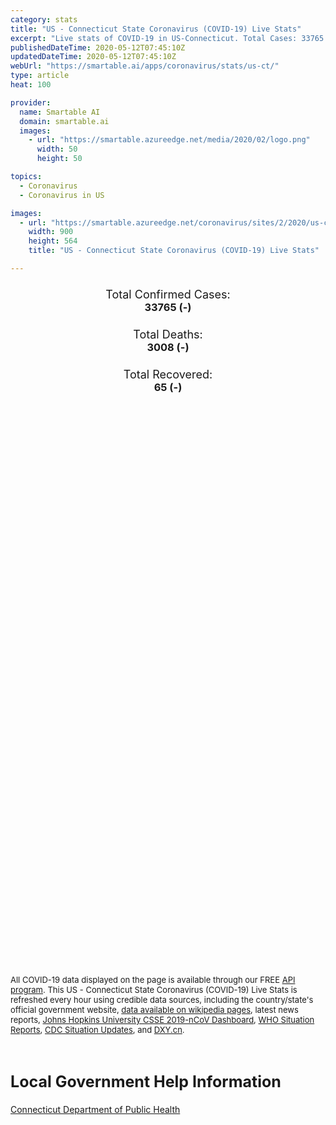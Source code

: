 ```yaml
---
category: stats
title: "US - Connecticut State Coronavirus (COVID-19) Live Stats"
excerpt: "Live stats of COVID-19 in US-Connecticut. Total Cases: 33765 (-), Deaths: 3008 (-), Recoveries: 65(-)."
publishedDateTime: 2020-05-12T07:45:10Z
updatedDateTime: 2020-05-12T07:45:10Z
webUrl: "https://smartable.ai/apps/coronavirus/stats/us-ct/"
type: article
heat: 100

provider:
  name: Smartable AI
  domain: smartable.ai
  images:
    - url: "https://smartable.azureedge.net/media/2020/02/logo.png"
      width: 50
      height: 50

topics:
  - Coronavirus
  - Coronavirus in US

images:
  - url: "https://smartable.azureedge.net/coronavirus/sites/2/2020/us-ct.jpg"
    width: 900
    height: 564
    title: "US - Connecticut State Coronavirus (COVID-19) Live Stats"

---
```

<div class="total-stats" style="text-align: center;">
    <h3>
	    <div style="font-size: 18px; font-weight: 400;">Total Confirmed Cases:</div>
	    33765 (-)
    </h3>
    <h3>
	    <div style="font-size: 18px; font-weight: 400;">Total Deaths:</div>
	    3008 (-)
    </h3>
    <h3>
	    <div style="font-size: 18px; font-weight: 400;">Total Recovered:</div>
	    65 (-)
    </h3>
</div>

<script type="text/javascript" src="https://www.gstatic.com/charts/loader.js"></script>

<div id="time_series_chart" style="width: 100%; height: 400px;"></div>
<script type="text/javascript">
  google.charts.load('current', {'packages':['corechart']});
  google.charts.setOnLoadCallback(drawChart);
  function drawChart() {
    var data = google.visualization.arrayToDataTable([
      ['Date', 'Total Cases', 'Total Deaths', 'Total Recovered'],
      ['1/22/2020', 0, 0, 0],['1/23/2020', 0, 0, 0],['1/24/2020', 0, 0, 0],['1/25/2020', 0, 0, 0],['1/26/2020', 0, 0, 0],['1/27/2020', 0, 0, 0],['1/28/2020', 0, 0, 0],['1/29/2020', 0, 0, 0],['1/30/2020', 0, 0, 0],['1/31/2020', 0, 0, 0],['2/1/2020', 0, 0, 0],['2/2/2020', 0, 0, 0],['2/3/2020', 0, 0, 0],['2/4/2020', 0, 0, 0],['2/5/2020', 0, 0, 0],['2/6/2020', 0, 0, 0],['2/7/2020', 0, 0, 0],['2/8/2020', 0, 0, 0],['2/9/2020', 0, 0, 0],['2/10/2020', 0, 0, 0],['2/11/2020', 0, 0, 0],['2/12/2020', 0, 0, 0],['2/13/2020', 0, 0, 0],['2/14/2020', 0, 0, 0],['2/15/2020', 0, 0, 0],['2/16/2020', 0, 0, 0],['2/17/2020', 0, 0, 0],['2/18/2020', 0, 0, 0],['2/19/2020', 0, 0, 0],['2/20/2020', 0, 0, 0],['2/21/2020', 0, 0, 0],['2/22/2020', 0, 0, 0],['2/23/2020', 0, 0, 0],['2/24/2020', 0, 0, 0],['2/25/2020', 0, 0, 0],['2/26/2020', 0, 0, 0],['2/27/2020', 0, 0, 0],['2/28/2020', 0, 0, 0],['2/29/2020', 0, 0, 0],['3/1/2020', 0, 0, 0],['3/2/2020', 0, 0, 0],['3/3/2020', 0, 0, 0],['3/4/2020', 0, 0, 0],['3/5/2020', 0, 0, 0],['3/6/2020', 0, 0, 0],['3/7/2020', 0, 0, 0],['3/8/2020', 0, 0, 0],['3/9/2020', 0, 0, 0],['3/10/2020', 1, 0, 0],['3/11/2020', 4, 0, 0],['3/12/2020', 6, 0, 0],['3/13/2020', 13, 0, 0],['3/14/2020', 24, 0, 0],['3/15/2020', 27, 0, 0],['3/16/2020', 42, 0, 0],['3/17/2020', 69, 0, 0],['3/18/2020', 98, 1, 0],['3/19/2020', 162, 3, 0],['3/20/2020', 195, 4, 0],['3/21/2020', 224, 5, 0],['3/22/2020', 328, 8, 0],['3/23/2020', 416, 10, 0],['3/24/2020', 619, 12, 0],['3/25/2020', 876, 19, 0],['3/26/2020', 1013, 21, 0],['3/27/2020', 1292, 27, 0],['3/28/2020', 1525, 33, 0],['3/29/2020', 1994, 34, 0],['3/30/2020', 2572, 36, 0],['3/31/2020', 3129, 69, 0],['4/1/2020', 3558, 85, 0],['4/2/2020', 3825, 112, 0],['4/3/2020', 4915, 131, 0],['4/4/2020', 5277, 165, 0],['4/5/2020', 5676, 189, 0],['4/6/2020', 6907, 206, 0],['4/7/2020', 7782, 277, 0],['4/8/2020', 8782, 335, 0],['4/9/2020', 9785, 380, 0],['4/10/2020', 10539, 448, 0],['4/11/2020', 11511, 494, 34],['4/12/2020', 12036, 554, 34],['4/13/2020', 13382, 602, 34],['4/14/2020', 13990, 671, 63],['4/15/2020', 14756, 868, 63],['4/16/2020', 15885, 971, 63],['4/17/2020', 16810, 1036, 63],['4/18/2020', 17551, 1086, 63],['4/19/2020', 17963, 1127, 63],['4/20/2020', 19816, 1331, 63],['4/21/2020', 20361, 1423, 63],['4/22/2020', 22470, 1544, 63],['4/23/2020', 23101, 1639, 63],['4/24/2020', 23937, 1768, 63],['4/25/2020', 24582, 1862, 65],['4/26/2020', 25269, 1925, 65],['4/27/2020', 25997, 2012, 65],['4/28/2020', 26312, 2089, 65],['4/29/2020', 26767, 2168, 65],['4/30/2020', 27700, 2257, 65],['5/1/2020', 28492, 2344, 65],['5/2/2020', 29287, 2437, 65],['5/3/2020', 29287, 2495, 65],['5/4/2020', 30173, 2557, 65],['5/5/2020', 30621, 2633, 65],['5/6/2020', 30995, 2718, 65],['5/7/2020', 31784, 2797, 65],['5/8/2020', 32411, 2874, 65],['5/9/2020', 32984, 2932, 65],['5/10/2020', 33554, 2967, 65],['5/11/2020', 33765, 3008, 65],['5/12/2020', 33765, 3008, 65],
    ]);
    var options = {
      curveType: 'none',
      chartArea: {'width': '80%', 'height': '80%'},
      legend: { position: 'top' },
      lineWidth: 5,
      colors: ['#f60109', '#444444', '#81B71F']
    };
    var chart = new google.visualization.LineChart(document.getElementById('time_series_chart'));
    chart.draw(data, options);
  }
</script>

<div id="geo_chart" style="width: 100%; height: 500px;"></div>
<script type="text/javascript">
  google.charts.load('current', {
    'packages':['geochart'],
    'mapsApiKey': 'AIzaSyDk1HhVhLaveyKrUhhHZ5YwzIpEcbdal6U'
  });
  google.charts.setOnLoadCallback(drawRegionsMap);
  function drawRegionsMap() {
    var data = google.visualization.arrayToDataTable([
      ['LATITUDE', 'LONGITUDE', 'DESCRIPTION', 'Total Cases', 'Total Deaths'],
      [41.256, -73.3709, "Fairfield", 13312, 1034],[41.5832, -72.8915, "Hartford", 7358, 921],[41.7866, -73.2765, "Litchfield", 1161, 109],[41.3823, -72.4386, "Middlesex", 801, 115],[41.3265, -73.0833, "New Haven", 9260, 716],[41.3502, -72.1023, "New London", 784, 56],[41.7736, -72.3287, "Tolland", 545, 47],[41.1954, -73.4379, "Wilton", 1, 0],[41.9862, -71.9034, "Windham", 271, 7],
    ]);
    var options = {
      backgroundColor: {fill:'transparent',stroke:'#FFF' ,strokeWidth:0 }, 
      displayMode: 'markers',
      region: 'US-CT', 
      resolution: 'metros',
      colorAxis: {colors: ['#F27D81', '#f60109']},
      sizeAxis: {minSize:3,  maxSize:12},
    };
    var chart = new google.visualization.GeoChart(document.getElementById('geo_chart'));
    chart.draw(data, options);
  };
</script>

<div id="geo_table"></div>
<script type="text/javascript">
  google.charts.load('current', {'packages':['table']});
  google.charts.setOnLoadCallback(drawTable);
  function drawTable() {
    var data = new google.visualization.DataTable();
    data.addColumn('string', 'Location');
    data.addColumn('number', 'Total Cases');
    data.addColumn('number', 'New Cases');
    data.addColumn('number', 'Active Cases');
    data.addColumn('number', 'Total Deaths');
    data.addColumn('number', 'New Deaths');
    data.addColumn('number', 'Total Recovered');
    data.addRows([
      [{v:"Fairfield", f:"Fairfield"}, 13312, 0, 12215, 1034, 0, 63],[{v:"Hartford", f:"Hartford"}, 7358, 0, 6437, 921, 0, 0],[{v:"Litchfield", f:"Litchfield"}, 1161, 0, 1052, 109, 0, 0],[{v:"Middlesex", f:"Middlesex"}, 801, 0, 686, 115, 0, 0],[{v:"New Haven", f:"New Haven"}, 9260, 0, 8544, 716, 0, 0],[{v:"New London", f:"New London"}, 784, 0, 728, 56, 0, 0],[{v:"Tolland", f:"Tolland"}, 545, 0, 498, 47, 0, 0],[{v:"Wilton", f:"Wilton"}, 1, 0, 1, 0, 0, 0],[{v:"Windham", f:"Windham"}, 271, 0, 264, 7, 0, 0],
    ]);
    data.setProperty(0, 0, 'style', 'min-width:100px');
    var table = new google.visualization.Table(document.getElementById('geo_table'));
    table.draw(data, {allowHtml: true, sortColumn: 2, sortAscending: false, width: '660px', height: '100%'});
  }
</script>

<span style="font-size: 13px">All COVID-19 data displayed on the page is available through our FREE <a href="https://developer.smartable.ai">API program</a>. This US - Connecticut State Coronavirus (COVID-19) Live Stats is refreshed every hour using credible data sources, including the country/state's official government website, <a href="https://en.wikipedia.org/wiki/2019%E2%80%9320_coronavirus_pandemic" target="_blank">data available on wikipedia pages</a>, latest news reports, <a href="https://systems.jhu.edu/research/public-health/ncov/" target="_blank">Johns Hopkins University CSSE 2019-nCoV Dashboard</a>, <a href="https://www.who.int/emergencies/diseases/novel-coronavirus-2019/situation-reports" target="_blank">WHO Situation Reports</a>, <a href="https://www.cdc.gov/coronavirus/2019-ncov/index.html" target="_blank">CDC Situation Updates</a>, and <a href="https://ncov.dxy.cn/ncovh5/view/pneumonia" target="_blank">DXY.cn</a>.</span>

<h2 id="news" class="center" style="margin-top: 60px; font-size: 25px;">Local Government Help Information</h2>
<div class="info center">
<a href="https://portal.ct.gov/Coronavirus" target="_blank">Connecticut Department of Public Health</a>
</div>

